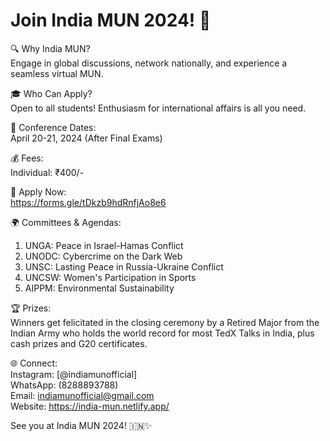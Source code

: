 # Join India MUN 2024! 🚀

🔍 Why India MUN?<br>
Engage in global discussions, network nationally, and experience a seamless virtual MUN.

🎓 Who Can Apply?<br>
Open to all students! Enthusiasm for international affairs is all you need.

📅 Conference Dates:<br>
April 20-21, 2024 (After Final Exams)

💰 Fees:<br>
Individual: ₹400/-

📝 Apply Now:<br>
https://forms.gle/tDkzb9hdRnfjAo8e6

🌍 Committees & Agendas:
1. UNGA: Peace in Israel-Hamas Conflict
2. UNODC: Cybercrime on the Dark Web
3. UNSC: Lasting Peace in Russia-Ukraine Conflict
4. UNCSW: Women's Participation in Sports
5. AIPPM: Environmental Sustainability

🏆 Prizes:<br>
Winners get felicitated in the closing ceremony by a Retired Major from the Indian Army who holds the world record for most TedX Talks in India, plus cash prizes and G20 certificates.

🌐 Connect:<br>
Instagram: [@indiamunofficial]<br>
WhatsApp: (8288893788)<br>
Email: indiamunofficial@gmail.com<br>
Website: https://india-mun.netlify.app/

See you at India MUN 2024! 🇮🇳✨
